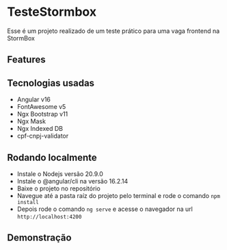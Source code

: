 # TesteStormbox

Esse é um projeto realizado de um teste prático para uma vaga frontend na StormBox

## Features

## Tecnologias usadas

- Angular v16
- FontAwesome v5
- Ngx Bootstrap v11
- Ngx Mask
- Ngx Indexed DB
- cpf-cnpj-validator

## Rodando localmente

- Instale o Nodejs versão 20.9.0
- Instale o @angular/cli na versão 16.2.14
- Baixe o projeto no repositório
- Navegue até a pasta raíz do projeto pelo terminal e rode o comando `npm install`
- Depois rode o comando `ng serve` e acesse o navegador na url `http://localhost:4200`

## Demonstração
